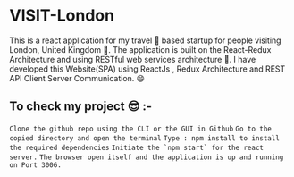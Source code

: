 # VISIT-London

This is a react application for my travel 🤠 based startup for people visiting London, United Kingdom 🌄. The application is built on the React-Redux Architecture and using RESTful web services architecture 📌. I have developed this Website(SPA) using ReactJs , Redux Architecture and REST API Client Server Communication. 😄

## To check my project 😎 :-

```Clone the github repo using the CLI or the GUI in Github```
```Go to the copied directory and open the terminal```
```Type : npm install to install the required dependencies```
```Initiate the `npm start` for the react server.```
```The browser open itself and the application is up and running on Port 3006.```
